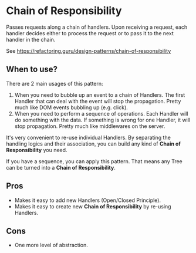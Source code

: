 # Chain of Responsibility

Passes requests along a chain of handlers. Upon receiving a request, each handler decides either to process the request or to pass it to the next handler in the chain.

See https://refactoring.guru/design-patterns/chain-of-responsibility

## When to use?

There are 2 main usages of this pattern:
1. When you need to bubble up an event to a chain of Handlers. The first Handler that can deal with the event will stop the propagation. Pretty much like DOM events bubbling up (e.g. click).
1. When you need to perform a sequence of operations. Each Handler will do something with the data. If something is wrong for one Handler, it will stop propagation. Pretty much like middlewares on the server.

It's very convenient to re-use individual Handlers. By separating the handling logics and their association, you can build any kind of **Chain of Responsibility** you need.

If you have a sequence, you can apply this pattern. That means any Tree can be turned into a **Chain of Responsibility**.

## Pros

- Makes it easy to add new Handlers (Open/Closed Principle).
- Makes it easy to create new **Chain of Responsibility** by re-using Handlers.

## Cons

- One more level of abstraction.

